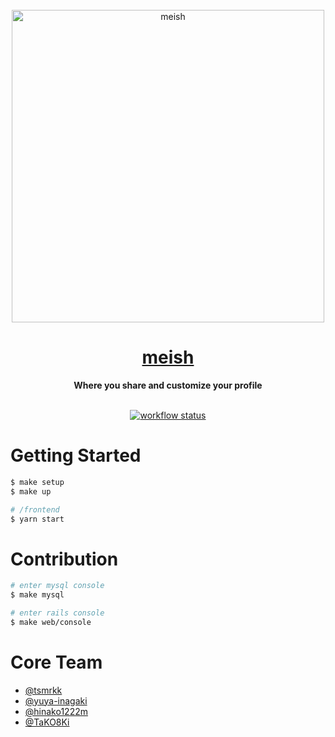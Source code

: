 <div align="center">
  <br>
  <img alt="meish" src="https://user-images.githubusercontent.com/41065217/87132439-d2922280-c2d0-11ea-92e8-e0d411b651b1.png" width="500px">
  <h1><a href="https://meish.jp">meish</a></h1>
  <strong>Where you share and customize your profile</strong>
</div>
<br>
<p align="center">
  <a href="https://www.ruby-lang.org/en/">
    <img src="https://img.shields.io/github/workflow/status/htktn/meish/CI/master?style=plastic" alt="workflow status">
  </a>
</p>

# Getting Started

```sh
$ make setup
$ make up

# /frontend
$ yarn start
```

# Contribution

```sh
# enter mysql console
$ make mysql

# enter rails console
$ make web/console
```

# Core Team
- [@tsmrkk](https://github.com/tsmrkk)
- [@yuya-inagaki](https://github.com/yuya-inagaki)
- [@hinako1222m](https://github.com/hinako1222m)
- [@TaKO8Ki](https://github.com/TaKO8Ki)
